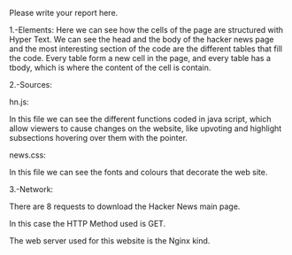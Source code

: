 Please write your report here.

1.-Elements:
Here we can see how the cells of the page are structured with Hyper Text.
We can see the head and the body of the hacker news page and the most interesting section of the code are the different tables that fill the code.
Every table form a new cell in the page, and every table has a tbody, which is where the content of the cell is contain.

2.-Sources:

hn.js: 

In this file we can see the different functions coded in java script, which allow viewers to cause changes on the website, like upvoting and highlight subsections hovering over them with the pointer.

news.css:

In this file we can see the fonts and colours that decorate the web site.

3.-Network:

There are 8 requests to download the Hacker News main page.

In this case the HTTP Method used is GET.

The web server used for this website is the Nginx kind.